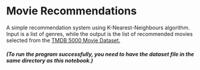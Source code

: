 # Movie Recommendations

A simple recommendation system using K-Nearest-Neighbours algorithm.  
Input is a list of genres, while the output is the list of recommended movies selected from the [TMDB 5000 Movie Dataset.](https://www.kaggle.com/tmdb/tmdb-movie-metadata/version/2)  

##### (To run the program successfully, you need to have the dataset file in the same directory as this notebook.)


